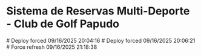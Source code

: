 ﻿# Sistema de Reservas Multi-Deporte - Club de Golf Papudo

 #   D e p l o y   f o r c e d   0 9 / 1 6 / 2 0 2 5   2 0 : 0 4 : 1 6  
 
 #   D e p l o y   f o r c e d   0 9 / 1 6 / 2 0 2 5   2 0 : 0 6 : 2 1  
 #   F o r c e   r e f r e s h   0 9 / 1 6 / 2 0 2 5   2 1 : 1 8 : 3 8  
 